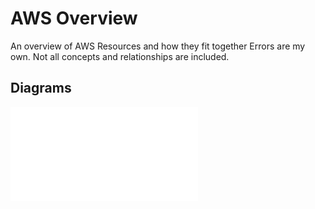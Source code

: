 # AWS Overview

An overview of AWS Resources and how they fit together
Errors are my own. Not all concepts and relationships are included.

## Diagrams

![ECS - EC2 - Cloud Map](./ECS-EC2-CloudMap.md)
